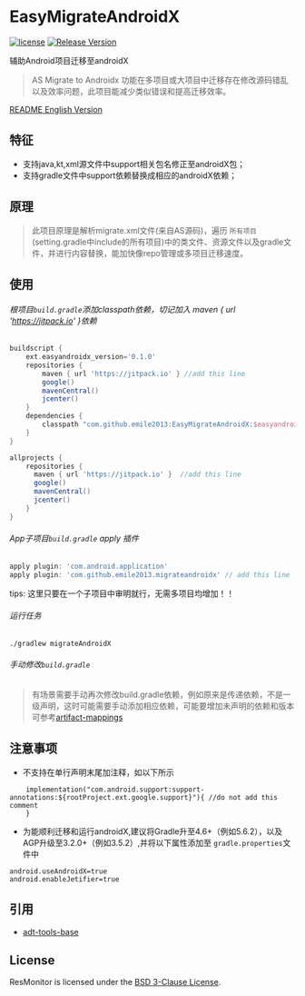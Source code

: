 # EasyMigrateAndroidX
[![license](http://img.shields.io/badge/license-BSD3-brightgreen.svg?style=flat)](https://github.com/emile2013/EasyMigrateAndroidX/tree/master/LICENSE)
[![Release Version](https://jitpack.io/v/emile2013/EasyMigrateAndroidX.svg)](https://jitpack.io/#emile2013/EasyMigrateAndroidX)

辅助Android项目迁移至androidX

> AS Migrate to Androidx 功能在多项目或大项目中迁移存在修改源码错乱以及效率问题，此项目能减少类似错误和提高迁移效率。

[README English Version](README.md)
## 特征
- 支持java,kt,xml源文件中support相关包名修正至androidX包；
- 支持gradle文件中support依赖替换成相应的androidX依赖；

## 原理
>此项目原理是解析migrate.xml文件(来自AS源码)，遍历 `所有项目`(setting.gradle中include的所有项目)中的类文件、资源文件以及gradle文件，并进行内容替换，能加快像repo管理或多项目迁移速度。

## 使用

###### 根项目`build.gradle`添加classpath依赖，切记加入 maven { url 'https://jitpack.io' }依赖

```groovy
buildscript {
    ext.easyandroidx_version='0.1.0'
    repositories {
        maven { url 'https://jitpack.io' } //add this line
        google()
        mavenCentral()
        jcenter()
    }
    dependencies {
        classpath "com.github.emile2013:EasyMigrateAndroidX:$easyandroidx_version" //add this line
    }
}

allprojects {
    repositories {
      maven { url 'https://jitpack.io' }  //add this line
      google()
      mavenCentral()
      jcenter()
    }
}
```

###### App子项目`build.gradle` apply 插件

```groovy
apply plugin: 'com.android.application'
apply plugin: 'com.github.emile2013.migrateandroidx' // add this line
```
tips: 这里只要在一个子项目中审明就行，无需多项目均增加！！

###### 运行任务

```
./gradlew migrateAndroidX

```

###### 手动修改`build.gradle`

> 有场景需要手动再次修改build.gradle依赖，例如原来是传递依赖，不是一级声明，这时可能需要手动添加相应依赖，可能要增加未声明的依赖和版本可参考[artifact-mappings](https://developer.android.com/jetpack/androidx/migrate/artifact-mappings)

## 注意事项
 
- 不支持在单行声明末尾加注释，如以下所示
```aidl
    implementation("com.android.support:support-annotations:${rootProject.ext.google.support}"){ //do not add this comment
    }
```
- 为能顺利迁移和运行androidX,建议将Gradle升至4.6+（例如5.6.2），以及AGP升级至3.2.0+（例如3.5.2）,并将以下属性添加至 `gradle.properties`文件中
```
android.useAndroidX=true
android.enableJetifier=true
```


## 引用
- [adt-tools-base](http://git.jetbrains.org/?p=idea/adt-tools-base.git;a=tree)

## License

ResMonitor is licensed under the [BSD 3-Clause License](./LICENSE).
